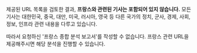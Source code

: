 제공된 URL 목록을 검토한 결과, **프랑스와 관련된 기사는 포함되어 있지 않습니다.** 모든 기사는 대한민국, 중국, 대만, 미국, 러시아, 영국 등 다른 국가의 정치, 군사, 경제, 사회, 정보, 인프라 관련 내용을 다루고 있습니다.

따라서 요청하신 '프랑스 종합 분석 보고서'를 작성할 수 없습니다. 프랑스 관련 URL을 제공해주시면 해당 분석을 진행할 수 있습니다.